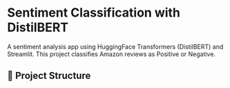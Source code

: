 # Sentiment Classification with DistilBERT

A sentiment analysis app using HuggingFace Transformers (DistilBERT) and Streamlit. This project classifies Amazon reviews as Positive or Negative.

## 🔧 Project Structure

